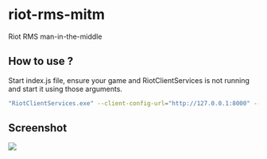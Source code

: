 # riot-rms-mitm
Riot RMS man-in-the-middle

## How to use ?
Start index.js file, ensure your game and RiotClientServices is not running and start it using those arguments.
```bash
"RiotClientServices.exe" --client-config-url="http://127.0.0.1:8000" --launch-product=valorant --launch-patchline=live
```

## Screenshot
![](https://i.imgur.com/85MZdyB.png)

